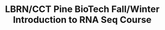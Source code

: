 ---
layout: post
title: LBRN/CCT Pine BioTech Fall/Winter Introduction to RNA Seq Course
categories: events
eventDate: November 9, 2018
startTime: 10:00am
endTime: 11:00am
textOnUrl: LBRN Pine Biotech Fall/Winter Introduction to RNA Seq Course
link: 
description: Following the Louisiana Biomedical Research Network Summer Bioinformatics Program Series, we continue with a Pine BioTech Fall/Winter Course schedule outlined at this orientation at LSU Digital Media Center at the Center for Computation and Technology for supported program participants.
---